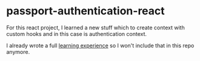 # passport-authentication-react

For this react project, I learned a new stuff which to create context with custom hooks and in this case is authentication context.

I already wrote a full [learning experience](https://github.com/arulhasbi/passport-authentication-node) so I won't include that in this repo anymore. 
